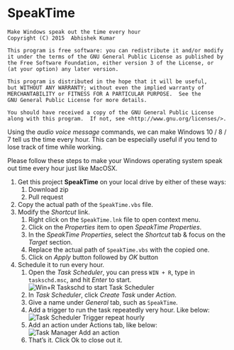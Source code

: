# SpeakTime

	Make Windows speak out the time every hour
	Copyright (C) 2015  Abhishek Kumar
	
	This program is free software: you can redistribute it and/or modify
	it under the terms of the GNU General Public License as published by
	the Free Software Foundation, either version 3 of the License, or
	(at your option) any later version.
	
	This program is distributed in the hope that it will be useful,
	but WITHOUT ANY WARRANTY; without even the implied warranty of
	MERCHANTABILITY or FITNESS FOR A PARTICULAR PURPOSE.  See the
	GNU General Public License for more details.
	
	You should have received a copy of the GNU General Public License
	along with this program.  If not, see <http://www.gnu.org/licenses/>.

Using the *audio voice message* commands, we can make Windows 10 / 8 / 7 tell us the time every hour. This can be especially useful if you tend to lose track of time while working.

Please follow these steps to make your Windows operating system speak out time every hour just like MacOSX.

1. Get this project **SpeakTime** on your local drive by either of these ways:
	1. Download zip
	2. Pull request
2. Copy the actual path of the `SpeakTime.vbs` file.
3. Modify the *Shortcut* link.
	1. Right click on the `SpeakTime.lnk` file to open context menu.
	2. Click on the *Properties* item to open *SpeakTime Properties*.
	3. In the *SpeakTime Properties*, select the *Shortcut* tab & focus on the *Target* section. 
	4. Replace the actual path of `SpeakTime.vbs` with the copied one. 
	5. Click on *Apply* button followed by *OK* button
4. Schedule it to run every hour.
	1. Open the *Task Scheduler*, you can press `WIN + R`, type in `taskschd.msc`, and hit *Enter* to start.
	![Win+R Taskschd to start Task Scheduler](http://www.nextofwindows.com/wp-content/uploads/2013/04/Win+R-Taskschd-to-start-Task-Scheduler.png)
	2. In *Task Scheduler*, click *Create Task* under *Action*.
	3. Give a name under *General* tab, such as `SpeakTime`.
	4. Add a trigger to run the task repeatedly very hour. Like below:
	![Task Scheduler Trigger repeat hourly](http://www.nextofwindows.com/wp-content/uploads/2013/04/Task-Scheduler-Trigger-repeat-hourly.png)
	5. Add an action under Actions tab, like below:
	![Task Manager Add an action](http://www.nextofwindows.com/wp-content/uploads/2013/04/Task-Manager-Add-an-action.png)
	6. That’s it. Click Ok to close out it.

